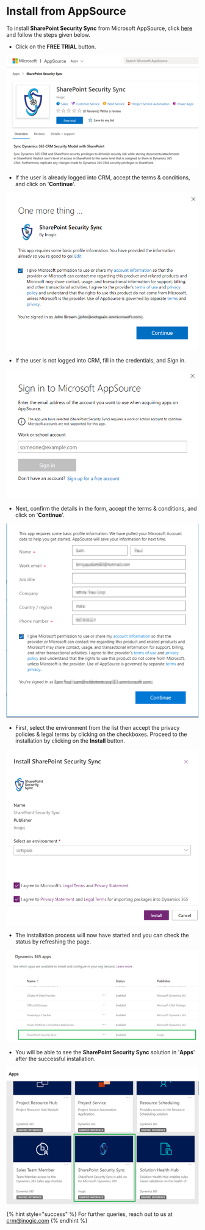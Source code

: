 # Install from AppSource

To install **SharePoint Security Sync** from Microsoft AppSource, click [here](https://appsource.microsoft.com/en-gb/product/dynamics-365/inogic.sync-dynamics-365-sharepoint-security-model?tab=Overview) and follow the steps given below.

* Click on the **FREE TRIAL** button.

![](<../../.gitbook/assets/1 (85).png>)

* If the user is already logged into CRM, accept the terms & conditions, and click on '**Continue**'.

![](<../../.gitbook/assets/2 (50).png>)

* If the user is not logged into CRM, fill in the credentials, and Sign in.

![](<../../.gitbook/assets/3 (27).png>)

* Next, confirm the details in the form, accept the terms & conditions, and click on '**Continue**'.

![](<../../.gitbook/assets/4 (31).png>)

* First, select the environment from the list then accept the privacy policies & legal terms by clicking on the checkboxes. Proceed to the installation by clicking on the **Install** button.

![](<../../.gitbook/assets/5 (15).png>)

* The installation process will now have started and you can check the status by refreshing the page.

![](<../../.gitbook/assets/6 (5).png>)

* You will be able to see the **SharePoint Security Sync** solution in '**Apps**' after the successful installation.

![](<../../.gitbook/assets/7 (5).png>)

{% hint style="success" %}
For further queries, reach out to us at [crm@inogic.com](mailto:crm@inogic.com)
{% endhint %}
